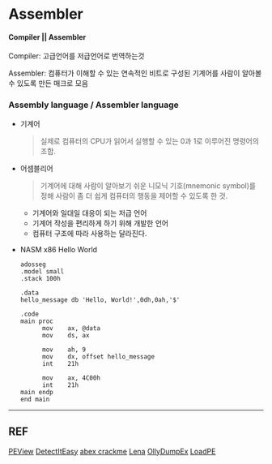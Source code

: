 # Assembler

#### Compiler || Assembler
Compiler: 고급언어를 저급언어로 번역하는것

Assembler: 컴퓨터가 이해할 수 있는 연속적인 비트로 구성된 기계어를 사람이 알아볼 수 있도록 만든 매크로 모음

### Assembly language / Assembler language

* 기계어
    > 실제로 컴퓨터의 CPU가 읽어서 실행할 수 있는 0과 1로 이루어진 명령어의 조합.
                               
* 어셈블리어
    > 기계어에 대해 사람이 알아보기 쉬운 니모닉 기호(mnemonic symbol)를 정해 사람이 좀 더 쉽게 컴퓨터의 행동을 제어할 수 있도록 한 것.

    * 기계어와 일대일 대응이 되는 저급 언어
    * 기계어 작성을 편리하게 하기 위해 개발한 언어
    * 컴퓨터 구조에 따라 사용하는 달라진다.

* NASM x86 Hello World
  ~~~
  adosseg
  .model small
  .stack 100h
  
  .data
  hello_message db 'Hello, World!',0dh,0ah,'$'

  .code
  main proc
        mov    ax, @data
        mov    ds, ax

        mov    ah, 9
        mov    dx, offset hello_message
        int    21h

        mov    ax, 4C00h
        int    21h
  main endp
  end main
  ~~~
  
----
## REF
[PEView](http://wjradburn.com/software)
[DetectItEasy](https://tuts4you.com/download.php?view.3518)
[abex crackme](http://crackmes.de/users/abex/)
[Lena](https://tuts4you.com/download.php?list.17)
[OllyDumpEx](http://low-priority.appspot.com/ollydumpex/)
[LoadPE](http://www.softpedia.com/get/Programming/File-Editors/LoardPE.shtml)
